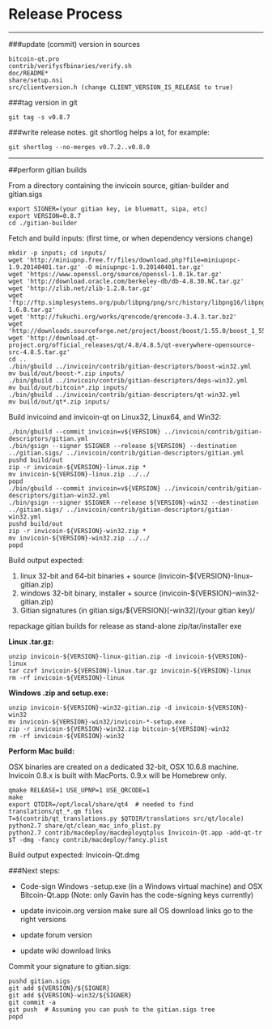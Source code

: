 Release Process
====================

* * *

###update (commit) version in sources


	bitcoin-qt.pro
	contrib/verifysfbinaries/verify.sh
	doc/README*
	share/setup.nsi
	src/clientversion.h (change CLIENT_VERSION_IS_RELEASE to true)

###tag version in git

	git tag -s v0.8.7

###write release notes. git shortlog helps a lot, for example:

	git shortlog --no-merges v0.7.2..v0.8.0

* * *

##perform gitian builds

 From a directory containing the invicoin source, gitian-builder and gitian.sigs
  
	export SIGNER=(your gitian key, ie bluematt, sipa, etc)
	export VERSION=0.8.7
	cd ./gitian-builder

 Fetch and build inputs: (first time, or when dependency versions change)

	mkdir -p inputs; cd inputs/
	wget 'http://miniupnp.free.fr/files/download.php?file=miniupnpc-1.9.20140401.tar.gz' -O miniupnpc-1.9.20140401.tar.gz'
	wget 'https://www.openssl.org/source/openssl-1.0.1k.tar.gz'
	wget 'http://download.oracle.com/berkeley-db/db-4.8.30.NC.tar.gz'
	wget 'http://zlib.net/zlib-1.2.8.tar.gz'
	wget 'ftp://ftp.simplesystems.org/pub/libpng/png/src/history/libpng16/libpng-1.6.8.tar.gz'
	wget 'http://fukuchi.org/works/qrencode/qrencode-3.4.3.tar.bz2'
	wget 'http://downloads.sourceforge.net/project/boost/boost/1.55.0/boost_1_55_0.tar.bz2'
	wget 'http://download.qt-project.org/official_releases/qt/4.8/4.8.5/qt-everywhere-opensource-src-4.8.5.tar.gz'
	cd ..
	./bin/gbuild ../invicoin/contrib/gitian-descriptors/boost-win32.yml
	mv build/out/boost-*.zip inputs/
	./bin/gbuild ../invicoin/contrib/gitian-descriptors/deps-win32.yml
	mv build/out/bitcoin*.zip inputs/
	./bin/gbuild ../invicoin/contrib/gitian-descriptors/qt-win32.yml
	mv build/out/qt*.zip inputs/

 Build invicoind and invicoin-qt on Linux32, Linux64, and Win32:
  
	./bin/gbuild --commit invicoin=v${VERSION} ../invicoin/contrib/gitian-descriptors/gitian.yml
	./bin/gsign --signer $SIGNER --release ${VERSION} --destination ../gitian.sigs/ ../invicoin/contrib/gitian-descriptors/gitian.yml
	pushd build/out
	zip -r invicoin-${VERSION}-linux.zip *
	mv invicoin-${VERSION}-linux.zip ../../
	popd
	./bin/gbuild --commit invicoin=v${VERSION} ../invicoin/contrib/gitian-descriptors/gitian-win32.yml
	./bin/gsign --signer $SIGNER --release ${VERSION}-win32 --destination ../gitian.sigs/ ../invicoin/contrib/gitian-descriptors/gitian-win32.yml
	pushd build/out
	zip -r invicoin-${VERSION}-win32.zip *
	mv invicoin-${VERSION}-win32.zip ../../
	popd

  Build output expected:

  1. linux 32-bit and 64-bit binaries + source (invicoin-${VERSION}-linux-gitian.zip)
  2. windows 32-bit binary, installer + source (invicoin-${VERSION}-win32-gitian.zip)
  3. Gitian signatures (in gitian.sigs/${VERSION}[-win32]/(your gitian key)/

repackage gitian builds for release as stand-alone zip/tar/installer exe

**Linux .tar.gz:**

	unzip invicoin-${VERSION}-linux-gitian.zip -d invicoin-${VERSION}-linux
	tar czvf invicoin-${VERSION}-linux.tar.gz invicoin-${VERSION}-linux
	rm -rf invicoin-${VERSION}-linux

**Windows .zip and setup.exe:**

	unzip invicoin-${VERSION}-win32-gitian.zip -d invicoin-${VERSION}-win32
	mv invicoin-${VERSION}-win32/invicoin-*-setup.exe .
	zip -r invicoin-${VERSION}-win32.zip bitcoin-${VERSION}-win32
	rm -rf invicoin-${VERSION}-win32

**Perform Mac build:**

  OSX binaries are created on a dedicated 32-bit, OSX 10.6.8 machine.
  Invicoin 0.8.x is built with MacPorts.  0.9.x will be Homebrew only.

	qmake RELEASE=1 USE_UPNP=1 USE_QRCODE=1
	make
	export QTDIR=/opt/local/share/qt4  # needed to find translations/qt_*.qm files
	T=$(contrib/qt_translations.py $QTDIR/translations src/qt/locale)
	python2.7 share/qt/clean_mac_info_plist.py
	python2.7 contrib/macdeploy/macdeployqtplus Invicoin-Qt.app -add-qt-tr $T -dmg -fancy contrib/macdeploy/fancy.plist

 Build output expected: Invicoin-Qt.dmg

###Next steps:

* Code-sign Windows -setup.exe (in a Windows virtual machine) and
  OSX Bitcoin-Qt.app (Note: only Gavin has the code-signing keys currently)

* update invicoin.org version
  make sure all OS download links go to the right versions

* update forum version

* update wiki download links

Commit your signature to gitian.sigs:

	pushd gitian.sigs
	git add ${VERSION}/${SIGNER}
	git add ${VERSION}-win32/${SIGNER}
	git commit -a
	git push  # Assuming you can push to the gitian.sigs tree
	popd

